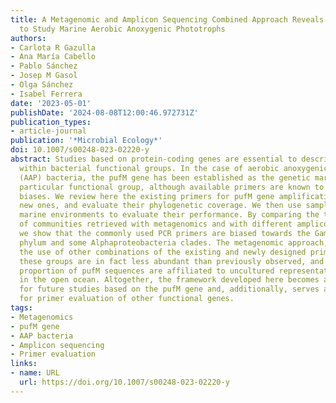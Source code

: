 ```yaml
---
title: A Metagenomic and Amplicon Sequencing Combined Approach Reveals the Best Primers
  to Study Marine Aerobic Anoxygenic Phototrophs
authors:
- Carlota R Gazulla
- Ana María Cabello
- Pablo Sánchez
- Josep M Gasol
- Olga Sánchez
- Isabel Ferrera
date: '2023-05-01'
publishDate: '2024-08-08T12:00:46.972731Z'
publication_types:
- article-journal
publication: '*Microbial Ecology*'
doi: 10.1007/s00248-023-02220-y
abstract: Studies based on protein-coding genes are essential to describe the diversity
  within bacterial functional groups. In the case of aerobic anoxygenic phototrophic
  (AAP) bacteria, the pufM gene has been established as the genetic marker for this
  particular functional group, although available primers are known to have amplification
  biases. We review here the existing primers for pufM gene amplification, design
  new ones, and evaluate their phylogenetic coverage. We then use samples from contrasting
  marine environments to evaluate their performance. By comparing the taxonomic composition
  of communities retrieved with metagenomics and with different amplicon approaches,
  we show that the commonly used PCR primers are biased towards the Gammaproteobacteria
  phylum and some Alphaproteobacteria clades. The metagenomic approach, as well as
  the use of other combinations of the existing and newly designed primers, show that
  these groups are in fact less abundant than previously observed, and that a great
  proportion of pufM sequences are affiliated to uncultured representatives, particularly
  in the open ocean. Altogether, the framework developed here becomes a better alternative
  for future studies based on the pufM gene and, additionally, serves as a reference
  for primer evaluation of other functional genes.
tags:
- Metagenomics
- pufM gene
- AAP bacteria
- Amplicon sequencing
- Primer evaluation
links:
- name: URL
  url: https://doi.org/10.1007/s00248-023-02220-y
---
```

